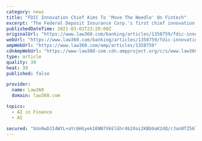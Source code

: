 ```yaml
---
category: news
title: "FDIC Innovation Chief Aims To 'Move The Needle' On Fintech"
excerpt: "The Federal Deposit Insurance Corp.'s first chief innovation officer said he sees digital banking as a tool for economic inclusivity and that he aims to roll out a series of programs that will \"move the needle\" on key questions in banking technology."
publishedDateTime: 2021-03-01T23:28:00Z
originalUrl: "https://www.law360.com/banking/articles/1358759/fdic-innovation-chief-aims-to-move-the-needle-on-fintech"
webUrl: "https://www.law360.com/banking/articles/1358759/fdic-innovation-chief-aims-to-move-the-needle-on-fintech"
ampWebUrl: "https://www.law360.com/amp/articles/1358759"
cdnAmpWebUrl: "https://www-law360-com.cdn.ampproject.org/c/s/www.law360.com/amp/articles/1358759"
type: article
quality: 39
heat: 39
published: false

provider:
  name: Law360
  domain: law360.com

topics:
  - AI in Finance
  - AI

secured: "bUo9wDJI4WYL+aYc6HGyekI6NN7VkElGhr4b2Xoi2KBb9aK2dQ/rJan0TZ56lb7bqJEXkd/N/+NEQ9y06K4cHTXrpJO3zOLkJD8ZVgyxVwAQgwoA1YCej3aa+rUHehpxoqmbVSLQTDAyidkHjwQZ/FnFcBuGAxNiOxxKSqW2GG9it0WeN4vasCdDltzn8r7aRVGvjcU8ZCu3vyPZmo1oT38NfxT5f8VatyzvWqzwuQ1NNCbIalPSrbrQ26VQGZX0049JutC65q+4l0XTTObW5fGSUwWD2jOaE3LHONwhGt5/f5T8OQW2XhTzNawe2pSiGQhhUl9BEAzksNCVbNooSP353ZhCt8Qvk1NQMwEl8rs=;ueb473nc4Zw3Dm3VuKoreg=="
---
```


